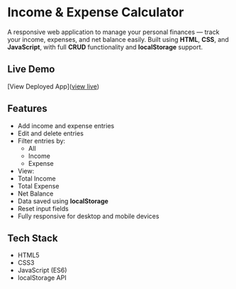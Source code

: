 #  Income & Expense Calculator

A responsive web application to manage your personal finances — track your income, expenses, and net balance easily. Built using **HTML**, **CSS**, and **JavaScript**, with full **CRUD** functionality and **localStorage** support.

## Live Demo

[View Deployed App]([view live](https://1income-expense-calculator.netlify.app/))

## Features

- Add income and expense entries
- Edit and delete entries
- Filter entries by:
  - All
  - Income
  - Expense
-  View:
  - Total Income
  - Total Expense
  - Net Balance
-  Data saved using **localStorage**
-  Reset input fields
- Fully responsive for desktop and mobile devices

## Tech Stack

- HTML5
- CSS3
- JavaScript (ES6)
- localStorage API
